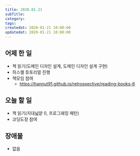 ```yaml
---
title: 2020.01.21
subTitle: 
category: 
tags: 
createdat: 2020-01-21 10:00:00
updatedat: 2020-01-21 10:00:00
---
```


## 어제 한 일

* 책 읽기(도메인 디자인 설계, 도메인 디자인 설계 구현)
* 하스켈 튜토리얼 진행
* 책모임 참여
  * <https://hannut91.github.io/retrospective/reading-books-6>

## 오늘 할 일

* 책 읽기(지대넓얕 0, 프로그래밍 패턴)
* 코딩도장 참여

## 장애물

* 없음
